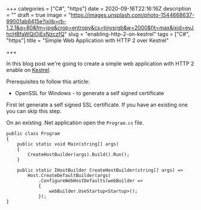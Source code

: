 +++
categories = ["C#", "https"]
date = 2020-09-16T22:16:16Z
description = ""
draft = true
image = "https://images.unsplash.com/photo-1544668637-89001ab6415e?ixlib=rb-1.2.1&q=80&fm=jpg&crop=entropy&cs=tinysrgb&w=2000&fit=max&ixid=eyJhcHBfaWQiOjExNzczfQ"
slug = "enabling-http-2-on-kestrel"
tags = ["C#", "https"]
title = "Simple Web Application with HTTP 2 over Kestrel"

+++


In this blog post we're going to create a simple web application with HTTP 2 enable on [Kestrel](https://docs.microsoft.com/pt-br/aspnet/core/fundamentals/servers/kestrel?view=aspnetcore-3.1).

Prerequisites to follow this article:

* OpenSSL for Windows - to generate a self signed certificate

First let generate a self signed SSL certificate. If you have an existing one you can skip this step.



On an existing .Net application open the `Program.cs` file.

```
public class Program
{
    public static void Main(string[] args)
    {
        CreateHostBuilder(args).Build().Run();
    }

    public static IHostBuilder CreateHostBuilder(string[] args) =>
        Host.CreateDefaultBuilder(args)
            .ConfigureWebHostDefaults(webBuilder =>
            {
                webBuilder.UseStartup<Startup>();
            });
}
```



